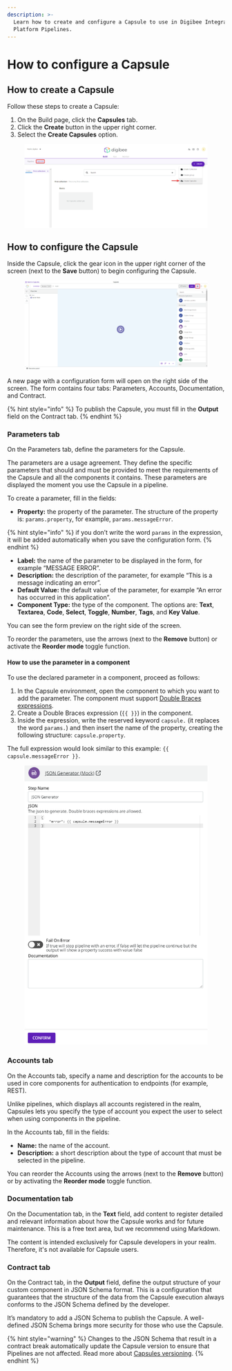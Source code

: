```yaml
---
description: >-
  Learn how to create and configure a Capsule to use in Digibee Integration
  Platform Pipelines.
---
```


# How to configure a Capsule

## How to create a Capsule

Follow these steps to create a Capsule:

1. On the Build page, click the **Capsules** tab.
2. Click the **Create** button in the upper right corner.
3. Select the **Create Capsules** option.

<figure><img src="../../../.gitbook/assets/create-capsule-1.png" alt="The &#x22;Create Capsules&#x22; button appears on the Capsules screen when you click &#x22;Create&#x22;."><figcaption></figcaption></figure>

## How to configure the Capsule

Inside the Capsule, click the gear icon in the upper right corner of the screen (next to the **Save** button) to begin configuring the Capsule.

<figure><img src="../../../.gitbook/assets/create-capsule-2.png" alt="The button to configure the Capsule is highlighted on the screen in the upper right corner."><figcaption></figcaption></figure>

A new page with a configuration form will open on the right side of the screen. The form contains four tabs: Parameters, Accounts, Documentation, and Contract.

{% hint style="info" %}
To publish the Capsule, you must fill in the **Output** field on the Contract tab.
{% endhint %}

### Parameters tab

On the Parameters tab, define the parameters for the Capsule.

The parameters are a usage agreement. They define the specific parameters that should and must be provided to meet the requirements of the Capsule and all the components it contains. These parameters are displayed the moment you use the Capsule in a pipeline.

To create a parameter, fill in the fields:

* **Property:** the property of the parameter. The structure of the property is: `params.property`, for example, `params.messageError`.

{% hint style="info" %}
if you don’t write the word `params` in the expression, it will be added automatically when you save the configuration form.
{% endhint %}

* **Label:** the name of the parameter to be displayed in the form, for example “MESSAGE ERROR”.
* **Description:** the description of the parameter, for example “This is a message indicating an error”.
* **Default Value:** the default value of the parameter, for example “An error has occurred in this application”.
* **Component Type:** the type of the component. The options are: **Text**, **Textarea**, **Code**, **Select**, **Toggle**, **Number**, **Tags**, and **Key Value**.

You can see the form preview on the right side of the screen.

To reorder the parameters, use the arrows (next to the **Remove** button) or activate the **Reorder mode** toggle function.

#### How to use the parameter in a component

To use the declared parameter in a component, proceed as follows:

1. In the Capsule environment, open the component to which you want to add the parameter. The component must support [Double Braces expressions](https://docs.digibee.com/documentation/build/double-braces).
2. Create a Double Braces expression (`{{ }}`) in the component.
3. Inside the expression, write the reserved keyword `capsule.` (it replaces the word `params.`) and then insert the name of the property, creating the following structure: `capsule.property`.

The full expression would look similar to this example: `{{ capsule.messageError }}`.

<figure><img src="../../../.gitbook/assets/create-capsule-3.png" alt="The configuration form of the component JSON Generator (Mock), showing how the parameter can be used in a component."><figcaption></figcaption></figure>

### Accounts tab

On the Accounts tab, specify a name and description for the accounts to be used in core components for authentication to endpoints (for example, REST).

Unlike pipelines, which displays all accounts registered in the realm, Capsules lets you specify the type of account you expect the user to select when using components in the pipeline.

In the Accounts tab, fill in the fields:

* **Name:** the name of the account.
* **Description:** a short description about the type of account that must be selected in the pipeline.

You can reorder the Accounts using the arrows (next to the **Remove** button) or by activating the **Reorder mode** toggle function.

### Documentation tab

On the Documentation tab, in the **Text** field, add content to register detailed and relevant information about how the Capsule works and for future maintenance. This is a free text area, but we recommend using Markdown.

The content is intended exclusively for Capsule developers in your realm. Therefore, it's not available for Capsule users.

### Contract tab

On the Contract tab, in the **Output** field, define the output structure of your custom component in JSON Schema format. This is a configuration that guarantees that the structure of the data from the Capsule execution always conforms to the JSON Schema defined by the developer.

It’s mandatory to add a JSON Schema to publish the Capsule. A well-defined JSON Schema brings more security for those who use the Capsule.

{% hint style="warning" %}
Changes to the JSON Schema that result in a contract break automatically update the Capsule version to ensure that Pipelines are not affected. Read more about [Capsules versioning](../capsules-versioning.md).
{% endhint %}
